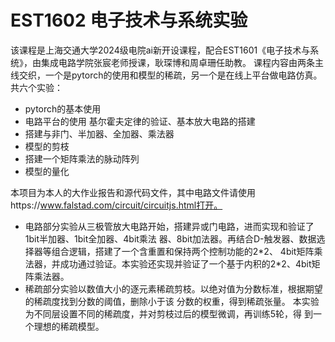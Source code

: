 # EST1602 电子技术与系统实验
该课程是上海交通大学2024级电院ai新开设课程，配合EST1601《电子技术与系统》，由集成电路学院张宸老师授课，耿琛博和周卓珊任助教。
课程内容由两条主线交织，一个是pytorch的使用和模型的稀疏，另一个是在线上平台做电路仿真。共六个实验：
- pytorch的基本使用
- 电路平台的使用 基尔霍夫定律的验证、基本放大电路的搭建
- 搭建与非门、半加器、全加器、乘法器
- 模型的剪枝
- 搭建一个矩阵乘法的脉动阵列
- 模型的量化

本项目为本人的大作业报告和源代码文件，其中电路文件请使用https://www.falstad.com/circuit/circuitjs.html打开。
- 电路部分实验从三极管放大电路开始，搭建异或门电路，进而实现和验证了1bit半加器、1bit全加器、4bit乘法
器、8bit加法器。再结合D-触发器、数据选择器等组合逻辑，搭建了一个含重置和保持两个控制功能的2\*2、
4bit矩阵乘法器，并成功通过验证。本实验还实现并验证了一个基于内积的2\*2、4bit矩阵乘法器。
- 稀疏部分实验以数值大小的逐元素稀疏剪枝。以绝对值为分数标准，根据期望的稀疏度找到分数的阈值，删除小于该
分数的权重，得到稀疏张量。 本实验为不同层设置不同的稀疏度，并对剪枝过后的模型微调，再训练5轮，得
到一个理想的稀疏模型。
